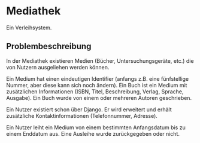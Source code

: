 # Mediathek

Ein Verleihsystem.

## Problembeschreibung

In der Mediathek existieren Medien (Bücher, Untersuchungsgeräte, etc.) die von Nutzern ausgeliehen werden können.

Ein Medium hat einen eindeutigen Identifier (anfangs z.B. eine fünfstellige Nummer, aber diese kann sich noch ändern).
Ein Buch ist ein Medium mit zusätzlichen Informationen (ISBN, Titel, Beschreibung, Verlag, Sprache, Ausgabe).
Ein Buch wurde von einem oder mehreren Autoren geschrieben.

Ein Nutzer existiert schon über Django. Er wird erweitert und erhält zusätzliche Kontaktinformationen (Telefonnummer, Adresse).

Ein Nutzer leiht ein Medium von einem bestimmten Anfangsdatum bis zu einem Enddatum aus. Eine Ausleihe wurde zurückgegeben oder nicht.
